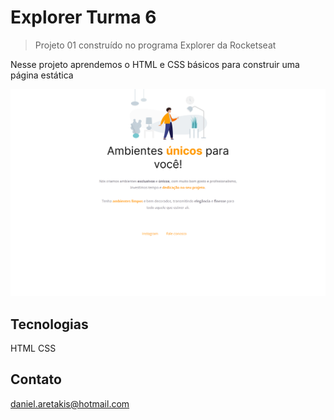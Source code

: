 # Explorer Turma 6

>Projeto 01 construído no programa Explorer da Rocketseat

Nesse projeto aprendemos o HTML e CSS básicos para construir uma página estática

![preview](.github/Preview.png)

## Tecnologias
HTML
CSS

## Contato
daniel.aretakis@hotmail.com
